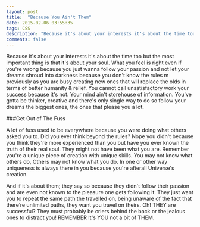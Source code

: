 ```yaml
---
layout: post
title:  "Because You Ain't Them"
date: 2015-02-06 03:55:35
tags: CSS
description: "Because it's about your interests it's about the time too but the most important thing is that it's about your soul."
comments: false
---
```


Because it's about your interests it's about the time too but the most important thing is that it's about your soul. 
What you feel is right even if you're wrong because you just wanna follow your passion and not let your dreams 
shroud into darkness because you don't know the rules m previously as you are busy creating new ones that will 
replace the olds in terms of better humanity & relief. You cannot call unsatisfactory work your success because 
it's not. Your mind ain't storehouse of information. You've gotta be thinker, creative and there's only single way 
to do so follow your dreams the biggest ones, the ones that please you a lot. 

###Get Out of The Fuss

A lot of fuss used to be everywhere because you were doing what others asked you to. Did you ever think 
beyond the rules? Nope you didn't because you think they're more experienced than you but have you ever 
known the truth of their real soul. They might not have been what you are. Remember you're a unique piece of 
creation with unique skills. You may not know what others do, Others may not know what you do. In one or 
other way uniqueness is always there in you because you're afterall Universe's creation. 


And if it's about them; they say so because they didn't follow their passion and are even not known to the 
pleasure one gets following it. They just want you to repeat the same path the travelled on, being unaware of the 
fact that there’re unlimited paths, they want you travel on theirs. Oh! THEY are successful? They must probably 
be criers behind the back or the jealous ones to distract you!
REMEMBER It's YOU not a bit of THEM.
